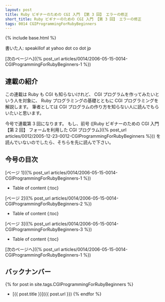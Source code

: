 ```yaml
---
layout: post
title: Ruby ビギナーのための CGI 入門 【第 3 回】 エラーの修正
short_title: Ruby ビギナーのための CGI 入門 【第 3 回】 エラーの修正
tags: 0014 CGIProgrammingForRubyBeginners
---
```

{% include base.html %}


書いた人: speakillof at yahoo dot co dot jp

[次のページへ]({% post_url articles/0014/2006-05-15-0014-CGIProgrammingForRubyBeginners-1 %})

## 連載の紹介

この連載は Ruby も CGI も知らないけれど、
CGI プログラムを作ってみたいという人を対象に、
Ruby プログラミングの基礎とともに CGI プログラミングを解説します。
筆者としては CGI プログラムの作り方を知らない人に読んでもらいたいと思います。

今号で連載第 3 回になります。
もし、前号 ([Ruby ビギナーのための CGI 入門 【第 2 回】 フォームを利用した CGI プログラム]({% post_url articles/0012/2005-12-23-0012-CGIProgrammingForRubyBeginners %}))
を読んでいないのでしたら、そちらを先に読んで下さい。

## 今号の目次

[ページ 1]({% post_url articles/0014/2006-05-15-0014-CGIProgrammingForRubyBeginners-1 %})

* Table of content
{:toc}


[ページ 2]({% post_url articles/0014/2006-05-15-0014-CGIProgrammingForRubyBeginners-2 %})

* Table of content
{:toc}


[ページ 3]({% post_url articles/0014/2006-05-15-0014-CGIProgrammingForRubyBeginners-3 %})

* Table of content
{:toc}


[次のページへ]({% post_url articles/0014/2006-05-15-0014-CGIProgrammingForRubyBeginners-1 %})

## バックナンバー

{% for post in site.tags.CGIProgrammingForRubyBeginners %}
  - [{{ post.title }}]({{ post.url }})
{% endfor %}


